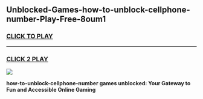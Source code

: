 
## Unblocked-Games-how-to-unblock-cellphone-number-Play-Free-8oum1
<h3>
<a href="https://premium76.site?title=how-to-unblock-cellphone-number&ref=18A1">CLICK TO PLAY</a></h3>
<hr>

<h3>
<a href="https://premium76.site?title=how-to-unblock-cellphone-number&ref=18A1">CLICK 2 PLAY</a>
  
</h3>

<a href="https://premium76.site?title=how-to-unblock-cellphone-number&ref=18A1"><img src="https://clearcache.store/games.png"></a>


**how-to-unblock-cellphone-number games unblocked: Your Gateway to Fun and Accessible Online Gaming**
